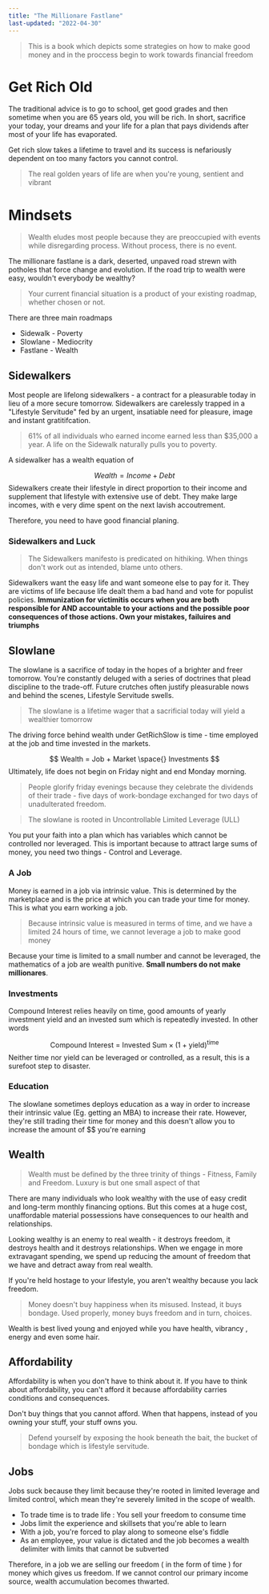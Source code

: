 ```yaml
---
title: "The Millionare Fastlane"
last-updated: "2022-04-30"
---
```


> This is a book which depicts some strategies on how to make good money and in the proccess begin to work towards financial freedom


# Get Rich Old

The traditional advice is to go to school, get good grades and then sometime when you are 65 years old, you will be rich. In short, sacrifice your today, your dreams and your life for a plan that pays dividends after most of your life has evaporated.

Get rich slow takes a lifetime to travel and its success is nefariously dependent on too many factors you cannot control. 

> The real golden years of life are when you're young, sentient and vibrant


# Mindsets
> Wealth eludes most people because they are preoccupied with events while disregarding process. Without process, there is no event.

The millionare fastlane is a dark, deserted, unpaved road strewn with potholes that force change and evolution. If the road trip to wealth were easy, wouldn't everybody be wealthy?

> Your current financial situation is a product of your existing roadmap, whether chosen or not. 

There are three main roadmaps 
- Sidewalk - Poverty
- Slowlane - Mediocrity
- Fastlane - Wealth

## Sidewalkers

Most people are lifelong sidewalkers - a contract for a pleasurable today in lieu of a more secure tomorrow. Sidewalkers are carelessly trapped in a "Lifestyle Servitude" fed by an urgent, insatiable need for pleasure, image and instant gratitifcation.

> 61% of all individuals who earned income earned less than $35,000 a year. A life on the Sidewalk naturally pulls you to poverty.

A sidewalker has a wealth equation of

$$
Wealth = Income + Debt
$$
Sidewalkers create their lifestyle in direct proportion to their income and supplement that lifestyle with extensive use of debt. They make large incomes, with e very dime spent on the next lavish accoutrement.

Therefore, you need to have good financial planing.

### Sidewalkers and Luck
> The Sidewalkers manifesto is predicated on hithiking. When things don't work out as intended, blame unto others.

Sidewalkers want the easy life and want someone else to pay for it. They are victims of life because life dealt them a bad hand and vote for populist policies. **Immunization for victimitis occurs when you are both responsible for AND accountable to your actions and the possible poor consequences of those actions.  Own your mistakes, failuires and triumphs**


## Slowlane
The slowlane is a sacrifice of today in the hopes of a brighter and freer tomorrow.  You're constantly deluged with a series of doctrines that plead discipline to the trade-off.  Future crutches often justify pleasurable nows and behind the scenes, Lifestyle Servitude swells.

> The slowlane is a lifetime wager that a sacrificial today will yield a wealthier tomorrow

The driving force behind wealth under GetRichSlow is time - time employed at the job and time invested in the markets. 

$$
Wealth = Job + Market \space{} Investments
$$
Ultimately, life does not begin on Friday night and end Monday morning. 

> People glorify friday evenings because they celebrate the dividends of their trade - five days of work-bondage exchanged for two days of unadulterated freedom.

> The slowlane is rooted in Uncontrollable Limited Leverage (ULL)

You put your faith into a plan which has variables which cannot be controlled nor leveraged. This is important because to attract large sums of money, you need two things - Control and Leverage.

### A Job
Money is earned in a job via intrinsic value. This is determined by the marketplace and is the price at which you can trade your time for money. This is what you earn working a job. 

> Because intrinsic value is measured in terms of time, and we have a limited 24 hours of time, we cannot leverage a job to make good money

Because your time is limited to a small number and cannot be leveraged, the mathematics of a job are wealth punitive. **Small numbers do not make millionares**. 

### Investments

Compound Interest relies heavily on time, good amounts of yearly investment yield and an invested sum which is repeatedly invested. In other words

$$
\text{Compound Interest = Invested Sum}\times(1 + \text{yield})^{\text{time}}
$$
Neither time nor yield can be leveraged or controlled, as a result, this is a surefoot step to disaster.

### Education
The slowlane sometimes deploys education as a way in order to increase their intrinsic value (Eg. getting an MBA) to increase their rate. However, they're still trading their time for money and this doesn't allow you to increase the amount of \$\$ you're earning





## Wealth

> Wealth must be defined by the three trinity of things - Fitness, Family and Freedom. Luxury is but one small aspect of that


There are many individuals who look wealthy with the use of easy credit and long-term monthly financing options. But this comes at a huge cost, unaffordable material possessions have consequences to our health and relationships.

Looking wealthy is an enemy to real wealth - it destroys freedom, it destroys health and it destroys relationships. When we engage in more extravagant spending, we spend up reducing the amount of freedom that we have and detract away from real wealth.

If you're held hostage to your lifestyle, you aren't wealthy because you lack freedom.

> Money doesn't buy happiness when its misused. Instead, it buys bondage. Used properly, money buys freedom and in turn, choices.

Wealth is best lived young and enjoyed while you have health, vibrancy , energy and even some hair. 

## Affordability
Affordability is when you don't have to think about it. If you have to think about affordability, you can't afford it because affordability carries conditions and consequences.

Don't buy things that you cannot afford. When that happens, instead of you owning your stuff, your stuff owns you. 

> Defend yourself by exposing the hook beneath the bait, the bucket of bondage which is lifestyle servitude.

## Jobs
Jobs suck because they limit because they're rooted in limited leverage and limited control, which mean they're severely limited in the scope of wealth.

- To trade time is to trade life : You sell your freedom to consume time
- Jobs limit the experience and skillsets that you're able to learn
- With a job, you're forced to play along to someone else's fiddle
- As an employee, your value is dictated and the job becomes a wealth delimiter with limits that cannot be subverted

Therefore, in a job we are selling our freedom ( in the form of time ) for money which gives us freedom. If we cannot control our primary income source, wealth accumulation becomes thwarted.







